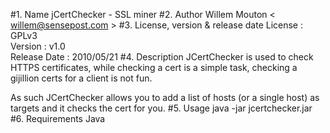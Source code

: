 #1. Name
jCertChecker - SSL miner 
#2. Author
Willem Mouton < willem@sensepost.com >
#3. License, version & release date
License : GPLv3  
Version : v1.0  
Release Date : 2010/05/21
#4. Description
JCertChecker is used to check HTTPS certificates, while checking a cert is a simple task, checking a gijillion certs for a client is not fun.

As such JCertChecker allows you to add a list of hosts (or a single host) as targets and it checks the cert for you.
#5. Usage
java -jar jcertchecker.jar
#6. Requirements
Java
